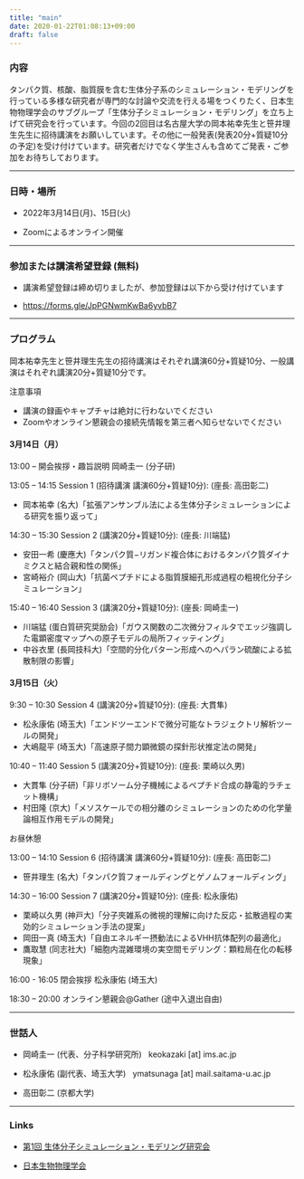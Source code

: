 ```yaml
---
title: "main"
date: 2020-01-22T01:08:13+09:00
draft: false
---
```


### 内容

タンパク質、核酸、脂質膜を含む生体分子系のシミュレーション・モデリングを行っている多様な研究者が専門的な討論や交流を行える場をつくりたく、日本生物物理学会のサブグループ「生体分子シミュレーション・モデリング」を立ち上げて研究会を行っています。今回の2回目は名古屋大学の岡本祐幸先生と笹井理生先生に招待講演をお願いしています。その他に一般発表(発表20分+質疑10分の予定)を受け付けています。研究者だけでなく学生さんも含めてご発表・ご参加をお待ちしております。

---

### 日時・場所

- 2022年3月14日(月)、15日(火)

- Zoomによるオンライン開催

---

### 参加または講演希望登録 (無料)

- 講演希望登録は締め切りましたが、参加登録は以下から受け付けています

- https://forms.gle/JpPGNwmKwBa6yvbB7

---

### プログラム

岡本祐幸先生と笹井理生先生の招待講演はそれぞれ講演60分+質疑10分、一般講演はそれぞれ講演20分+質疑10分です。

注意事項
- 講演の録画やキャプチャは絶対に行わないでください
- Zoomやオンライン懇親会の接続先情報を第三者へ知らせないでください

#### 3月14日（月）
13:00 – 開会挨拶・趣旨説明 岡崎圭一 (分子研)

13:05 – 14:15 Session 1 (招待講演 講演60分+質疑10分): (座長: 高田彰二)
- 岡本祐幸 (名大)「拡張アンサンブル法による生体分子シミュレーションによる研究を振り返って」

14:30 – 15:30 Session 2 (講演20分+質疑10分): (座長: 川端猛)
- 安田一希 (慶應大)「タンパク質−リガンド複合体におけるタンパク質ダイナミクスと結合親和性の関係」
- 宮崎裕介 (岡山大)「抗菌ペプチドによる脂質膜細孔形成過程の粗視化分子シミュレーション」

15:40 – 16:40 Session 3 (講演20分+質疑10分): (座長: 岡崎圭一)
- 川端猛 (蛋白質研究奨励会)「ガウス関数の二次微分フィルタでエッジ強調した電顕密度マップへの原子モデルの局所フィッティング」
- 中谷衣里 (長岡技科大)「空間的分化パターン形成へのヘパラン硫酸による拡散制限の影響」

#### 3月15日（火）
9:30 – 10:30 Session 4 (講演20分+質疑10分): (座長: 大貫隼)
- 松永康佑 (埼玉大)「エンドツーエンドで微分可能なトラジェクトリ解析ツールの開発」
- 大嶋龍平 (埼玉大)「高速原子間力顕微鏡の探針形状推定法の開発」

10:40 – 11:40 Session 5 (講演20分+質疑10分): (座長: 栗崎以久男)
- 大貫隼 (分子研)「非リボソーム分子機械によるペプチド合成の静電的ラチェット機構」
- 村田隆 (京大)「メソスケールでの相分離のシミュレーションのための化学量論相互作用モデルの開発」

お昼休憩

13:00 – 14:10 Session 6 (招待講演 講演60分+質疑10分): (座長: 高田彰二)
- 笹井理生 (名大)「タンパク質フォールディングとゲノムフォールディング」

14:30 – 16:00 Session 7 (講演20分+質疑10分): (座長: 松永康佑)
- 栗崎以久男 (神戸大)「分子夾雑系の微視的理解に向けた反応・拡散過程の実効的シミュレーション手法の提案」
- 岡田一真 (埼玉大)「自由エネルギー摂動法によるVHH抗体配列の最適化」
- 鷹取慧 (同志社大)「細胞内混雑環境の実空間モデリング：顆粒局在化の転移現象」

16:00 - 16:05 閉会挨拶 松永康佑 (埼玉大)

18:30 – 20:00 オンライン懇親会@Gather (途中入退出自由)

---

### 世話人

- 岡崎圭一 (代表、分子科学研究所) &nbsp; keokazaki [at] ims.ac.jp

- 松永康佑 (副代表、埼玉大学) &nbsp; ymatsunaga [at] mail.saitama-u.ac.jp

- 高田彰二 (京都大学)

---

### Links

- [第1回 生体分子シミュレーション・モデリング研究会](https://bsm01.github.io)

- [日本生物物理学会](https://www.biophys.jp)


